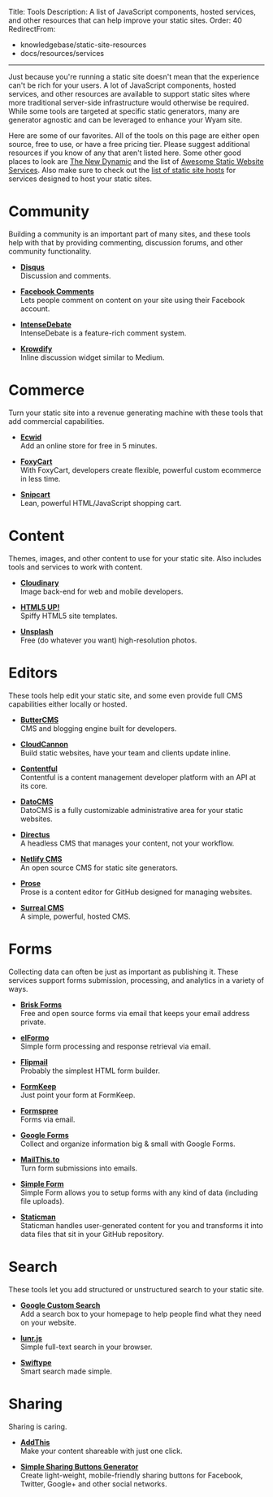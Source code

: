 Title: Tools
Description: A list of JavaScript components, hosted services, and other resources that can help improve your static sites.
Order: 40
RedirectFrom:
- knowledgebase/static-site-resources
- docs/resources/services
---
Just because you're running a static site doesn't mean that the experience can't be rich for your users. A lot of JavaScript components, hosted services, and other resources are available to support static sites where more traditional server-side infrastructure would otherwise be required. While some tools are targeted at specific static generators, many are generator agnostic and can be leveraged to enhance your Wyam site.

Here are some of our favorites. All of the tools on this page are either open source, free to use, or have a free pricing tier. Please suggest additional resources if you know of any that aren't listed here. Some other good places to look are [The New Dynamic](https://www.thenewdynamic.org/tools/) and the list of [Awesome Static Website Services](https://github.com/aharris88/awesome-static-website-services). Also make sure to check out the [list of static site hosts](/docs/resources/hosts) for services designed to host your static sites.

<!-- Use two spaces after the title for proper formatting -->

# Community

Building a community is an important part of many sites, and these tools help with that by providing commenting, discussion forums, and other community functionality.

- **[Disqus](https://disqus.com)**  
  Discussion and comments.

- **[Facebook Comments](https://developers.facebook.com/docs/plugins/comments)**  
  Lets people comment on content on your site using their Facebook account.

- **[IntenseDebate](http://www.intensedebate.com/)**  
  IntenseDebate is a feature-rich comment system.

- **[Krowdify](http://www.krowdify.com/)**  
  Inline discussion widget similar to Medium.

# Commerce

Turn your static site into a revenue generating machine with these tools that add commercial capabilities.

- **[Ecwid](https://www.ecwid.com/)**  
  Add an online store for free in 5 minutes.

- **[FoxyCart](http://www.foxycart.com/)**  
  With FoxyCart, developers create flexible, powerful custom ecommerce in less time.

- **[Snipcart](https://snipcart.com/)**  
  Lean, powerful HTML/JavaScript shopping cart.

# Content

Themes, images, and other content to use for your static site. Also includes tools and services to work with content.

- **[Cloudinary](http://cloudinary.com)**  
  Image back-end for web and mobile developers.

- **[HTML5 UP!](https://html5up.net/)**  
  Spiffy HTML5 site templates.

- **[Unsplash](https://unsplash.com/)**  
  Free (do whatever you want) high-resolution photos.

# Editors

These tools help edit your static site, and some even provide full CMS capabilities either locally or hosted.

- **[ButterCMS](https://buttercms.com/)**  
  CMS and blogging engine built for developers.
  
- **[CloudCannon](http://cloudcannon.com/)**  
  Build static websites, have your team and clients update inline.

- **[Contentful](https://www.contentful.com/)**  
  Contentful is a content management developer platform with an API at its core.

- **[DatoCMS](https://www.datocms.com/)**  
  DatoCMS is a fully customizable administrative area for your static websites.

- **[Directus](https://getdirectus.com/)**  
  A headless CMS that manages your content, not your workflow.

- **[Netlify CMS](https://github.com/netlify/netlify-cms)**  
  An open source CMS for static site generators.

- **[Prose](http://prose.io/#about)**  
  Prose is a content editor for GitHub designed for managing websites.

- **[Surreal CMS](https://www.surrealcms.com/)**  
  A simple, powerful, hosted CMS.

# Forms

Collecting data can often be just as important as publishing it. These services support forms submission, processing, and analytics in a variety of ways.

- **[Brisk Forms](https://www.briskforms.com/)**  
  Free and open source forms via email that keeps your email address private.

- **[elFormo](https://www.elformo.com/)**  
  Simple form processing and response retrieval via email.

- **[Flipmail](http://flipmail.co/)**  
  Probably the simplest HTML form builder.

- **[FormKeep](https://formkeep.com/)**  
  Just point your form at FormKeep.

- **[Formspree](http://formspree.io/)**  
  Forms via email.

- **[Google Forms](https://www.google.com/forms/about/)**  
  Collect and organize information big & small with Google Forms.

- **[MailThis.to](http://mailthis.to/)**  
  Turn form submissions into emails.

- **[Simple Form](https://getsimpleform.com/)**  
  Simple Form allows you to setup forms with any kind of data (including file uploads).

- **[Staticman](https://staticman.net/)**  
  Staticman handles user-generated content for you and transforms it into data files that sit in your GitHub repository.

# Search

These tools let you add structured or unstructured search to your static site.

- **[Google Custom Search](https://cse.google.com/cse/)**  
  Add a search box to your homepage to help people find what they need on your website.

- **[lunr.js](http://lunrjs.com/)**  
  Simple full-text search in your browser.

- **[Swiftype](https://swiftype.com/)**  
  Smart search made simple.

# Sharing

Sharing is caring.

- **[AddThis](https://www.addthis.com/)**  
  Make your content shareable with just one click.

- **[Simple Sharing Buttons Generator](https://simplesharingbuttons.com)**  
  Create light-weight, mobile-friendly sharing buttons for Facebook, Twitter, Google+ and other social networks.



